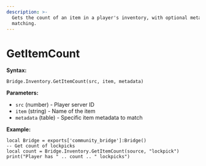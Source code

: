 ```yaml
---
description: >-
  Gets the count of an item in a player's inventory, with optional metadata
  matching.
---
```


# GetItemCount

**Syntax:**

```
Bridge.Inventory.GetItemCount(src, item, metadata)
```

**Parameters:**

* `src` (number) - Player server ID
* `item` (string) - Name of the item
* `metadata` (table) - Specific item metadata to match

**Example:**

```
local Bridge = exports['community_bridge']:Bridge()
-- Get count of lockpicks
local count = Bridge.Inventory.GetItemCount(source, "lockpick")
print("Player has " .. count .. " lockpicks")
```
